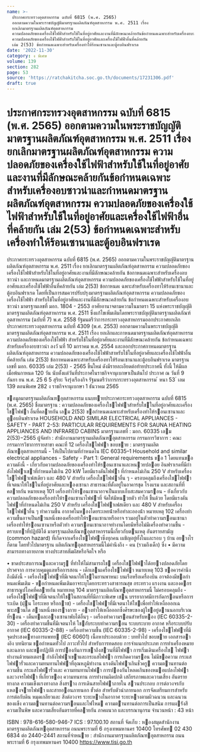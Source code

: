 ```yaml
---
name: >-
  ประกาศกระทรวงอุตสาหกรรม ฉบับที่ 6815 (พ.ศ. 2565)
  ออกตามความในพระราชบัญญัติมาตรฐานผลิตภัณฑ์อุตสาหกรรม พ.ศ. 2511 เรื่อง
  ยกเลิกมาตรฐานผลิตภัณฑ์อุตสาหกรรม
  ความปลอดภัยของเครื่องใช้ไฟฟ้าสำหรับใช้ในที่อยู่อาศัยและงานที่มีลักษณะคล้ายกันข้อกำหนดเฉพาะสำหรับเครื่องอบซาวน่าและกำหนดมาตรฐานผลิตภัณฑ์อุตสาหกรรม
  ความปลอดภัยของเครื่องใช้ไฟฟ้าสำหรับใช้ในที่อยู่อาศัยและเครื่องใช้ไฟฟ้าอื่นที่คล้ายกัน
  เล่ม 2(53) ข้อกำหนดเฉพาะสำหรับเครื่องทำให้ร้อนเซานาและตู้อบอินฟราเรด
date: '2022-11-30'
category: ง พิเศษ
volume: 139
section: 282
page: 53
source: 'https://ratchakitcha.soc.go.th/documents/17231306.pdf'
draft: true
---
```


# ประกาศกระทรวงอุตสาหกรรม ฉบับที่ 6815 (พ.ศ. 2565) ออกตามความในพระราชบัญญัติมาตรฐานผลิตภัณฑ์อุตสาหกรรม พ.ศ. 2511 เรื่อง ยกเลิกมาตรฐานผลิตภัณฑ์อุตสาหกรรม ความปลอดภัยของเครื่องใช้ไฟฟ้าสำหรับใช้ในที่อยู่อาศัยและงานที่มีลักษณะคล้ายกันข้อกำหนดเฉพาะสำหรับเครื่องอบซาวน่าและกำหนดมาตรฐานผลิตภัณฑ์อุตสาหกรรม ความปลอดภัยของเครื่องใช้ไฟฟ้าสำหรับใช้ในที่อยู่อาศัยและเครื่องใช้ไฟฟ้าอื่นที่คล้ายกัน เล่ม 2(53) ข้อกำหนดเฉพาะสำหรับเครื่องทำให้ร้อนเซานาและตู้อบอินฟราเรด

ประกาศกระทรวงอุตสาหกรรม ฉบับที่ 6815 (พ.ศ. 2565) ออกตามความในพระราชบัญญัติมาตรฐานผลิตภัณฑ์อุตสาหกรรม พ.ศ. 2511 เรื่อง ยกเลิกมาตรฐานผลิตภัณฑ์อุตสาหกรรม ความปลอดภัยของเครื่องใช้ไฟฟ้าสำหรับใช้ในที่อยู่อาศัยและงานที่มีลักษณะคล้ายกัน ข้อกาหนดเฉพาะสำหรับเครื่องอบซาวน่า และกาหนดมาตรฐานผลิตภัณฑ์อุตสาหกรรม ความปลอดภัยของเครื่องใช้ไฟฟ้าสำหรับใช้ในที่อยู่อาศัยและเครื่องใช้ไฟฟ้าอื่นที่คล้ายกัน เล่ม 2(53) ข้อกาหนดเ ฉพาะสำหรับเครื่องทาให้ร้อนเซานาและตู้อบอินฟราเรด โดยที่เป็นการสมควรปรับปรุงมาตรฐานผลิตภัณฑ์อุตสาหกรรม ความปลอดภัยของเครื่องใช้ไฟฟ้า สำหรับใช้ในที่อยู่อาศัยและงานที่มีลักษณะคล้ายกัน ข้อกำหนดเฉพาะสำหรับเครื่องอบซาวน่า มาตรฐานเลขที่ มอก. 1804 - 2553 อาศัยอานาจตามความในมาตรา 15 แห่งพระราชบัญญัติมาตรฐานผลิตภัณฑ์อุตสาหกรรม พ.ศ. 2511 ซึ่งแก้ไขเพิ่มเติมโดยพระราชบัญญัติมาตรฐานผลิตภัณฑ์อุตสาหกรรม (ฉบับที่ 7) พ.ศ. 2558 รัฐมนตรีว่าการกระทรวงอุตสาหกรรมออกประกาศยกเลิกประกาศกระทรวงอุตสาหกรรม ฉบับที่ 4309 (พ.ศ. 2553) ออกตามความในพระราชบัญญัติมาตรฐานผลิตภัณฑ์อุตสาหกรรม พ.ศ. 2511 เรื่อง ยกเลิกและกาหนดมาตรฐานผลิตภัณฑ์อุตสาหกรรม ความปลอดภัยของเครื่องใช้ไฟฟ้า สำหรับใช้ในที่อยู่อาศัยและงานที่มีลักษณะคล้ายกัน ข้อกำหนดเฉพาะสำหรับเครื่องอบซาวน่า ลงวั นที่ 10 มกราคม พ.ศ. 2554 และออกประกาศกาหนดมาตรฐานผลิตภัณฑ์อุตสาหกรรม ความปลอดภัยของเครื่องใช้ไฟฟ้าสาหรับใช้ในที่อยู่อาศัยและเครื่องใช้ไฟฟ้าอื่นที่คล้ายกัน เล่ม 2(53) ข้อกาหนดเฉพาะสาหรับเครื่องทาให้ร้อนเซานาและตู้อบอินฟราเรด มาตรฐานเลขที่ มอก. 60335 เล่ม 2(53) - 2565 ขึ้นใหม่ ดังมีรายละเอียดต่อท้ายประกาศนี้ ทั้งนี้ ให้มีผลเมื่อพ้นกาหนด 120 วัน นับตั้งแต่วันที่ประกาศในราชกิจจานุเบกษาเป็นต้นไป ประกาศ ณ วันที่ 9 กันยา ยน พ.ศ. 25 6 5 สุริยะ จึงรุ่งเรืองกิจ รัฐมนตรีว่าการกระทรวงอุตสาหกรรม ้ หนา 53 ่ เลม 139 ตอนพิเศษ 282 ง ราชกิจจานุเบกษา 1 ธันวาคม 2565

ขอมูลมาตรฐานผลิตภัณฑอุตสาหกรรม แนบทายประกาศกระทรวงอุตสาหกรรม ฉบับที่ 6815 (พ.ศ. 2565) ชื่อมาตรฐาน : ความปลอดภัยของเครื่องใชไฟฟาสําหรับใชในที่อยู่อาศัยและเครื่องใชไฟฟา อื่นที่คลายกัน เลม 2(53) ขอกําหนดเฉพาะสําหรับเครื่องทําให้รอนเซานาและ ตูอบอินฟราเรด HOUSEHOLD AND SIMILAR ELECTRICAL APPLIANCES - SAFETY - PART 2-53: PARTICULAR REQUIREMENTS FOR SAUNA HEATING APPLIANCES AND INFRARED CABINS มาตรฐานเลขที่ : มอก. 60335 เลม 2(53)−2565 ผู้จัดทํา : สํานักงานมาตรฐานผลิตภัณฑอุตสาหกรรม กรรมการวิชาการ : คณะกรรมการวิชาการรายสาขา คณะที่ 12 เครื่องใชไฟฟา ขอบขาย : มาตรฐานผลิตภัณฑอุตสาหกรรมนี้ - ให้เป็นไปตามที่กําหนดใน IEC 60335–1 Household and similar electrical appliances - Safety - Part 1: General requirements ขอ 1 โดยแทนขอความดังนี้ - เกี่ยวกับความปลอดภัยของเครื่องทําให้รอนเซานาและหนวยปลอย อินฟราเรดที่มีกําลังไฟฟาเขาที่กําหนดไม่เกิน 20 kW โดยมีแรงดันไฟฟา ที่กําหนดไม่เกิน 250 V สําหรับเครื่องใชไฟฟาเฟสเดียว และ 480 V สําหรับ เครื่องใชไฟฟาอื่น ๆ - ครอบคลุมถึงเครื่องใชไฟฟาที่เจตนาให้ใชในที่อยู่อาศัยและหองเซานา สาธารณะที่ตั้งอยู่ในอาคารชุด โรงแรม และสถานที่ที่คลายกัน หมายเหตุ 101 เครื่องทําให้รอนเซานาอาจเป็นแบบเก็บสะสมความรอน - ยังเกี่ยวกับความปลอดภัยของเครื่องทําให้รอนเซานาไฟฟาที่ จัดให้มีหนวยตัว ทําให้ ชื้นด้วย โดยมีแรงดันไฟฟาที่กําหนดไม่เกิน 250 V สําหรับ เครื่องใชไฟฟาเฟสเดียว และ 480 V สําหรับเครื่องใชไฟฟาอื่น ๆ ทําความชื้น อากาศในหองโดยระเหยน้ําหรือทําละอองน้ํา หมายเหตุ 102 เครื่องทําความชื้นอาจเป็นสวนหนึ่งของเครื่องทําให้รอนเซานาหรืออาจ รวมอยู่ในตัวทําความรอนเซานา เครื่องทําให้รอนเซานาหรือตัวทํา ความรอนเซานาอาจทํางานโดยมีหรือไม่มีเครื่องทําความชื้น - ตราบเทาที่ปฏิบัติได้ มาตรฐานผลิตภัณฑอุตสาหกรรมนี้เกี่ยวกับตนเหตุ อันตรายสามัญ (common hazard) ที่เกิดจากเครื่องใชไฟฟาซึ่งทุกคน เผชิญอยู่ทั้งในและรอบ ๆ บ้าน อยางไรก็ตาม โดยทั่วไปมาตรฐาน ผลิตภัณฑอุตสาหกรรมนี้ไม่คํานึงถึง - คน (รวมถึงเด็ก) ซึ่ง • มีความสามารถทางกายภาพ ทางประสาทสัมผัสหรือจิตใจ หรือ

• ขาดประสบการณและความรู ที่ทําให้ไม่สามารถใช เครื่องใชไฟฟาได้อยางปลอดภัยโดยปราศจาก การควบคุมดูแลหรือการสอน - เด็กเลนเครื่องใชไฟฟา หมายเหตุ 103 ขอควรคํานึงถึงมีดังนี้ - เครื่องใชไฟฟาที่มีเจตนาให้ใชในยานพาหนะ บนเรือหรือเครื่องบิน อาจต้องมีขอกําหนดเพิ่มเติม - ขอกําหนดเพิ่มเติมอาจระบุโดยกระทรวงสาธารณสุข กระทรวง แรงงาน และองคกรสาธารณูปโภคที่คลายกัน หมายเหตุ 104 มาตรฐานผลิตภัณฑอุตสาหกรรมนี้ ไม่ครอบคลุมถึง - เครื่องใชไฟฟาที่มีเจตนาให้ใชในสถานที่ที่มีภาวะพิเศษ เชน บรรยากาศมีการกัดกรอนหรือการระเบิด (ฝุน ไอระเหย หรือกาซ) - เครื่องใชไฟฟาที่มีเจตนาให้ใชเพื่อทําให้เหงื่อออกเฉพาะสวนใด สวนหนึ่งของรางกาย - อางทําให้เหงื่อออกซึ่งศีรษะของผู้ใชอยู่ดานนอกบริเวณที่รอน - เต็นทและอางเซานาพับได้อื่นๆ - เครื่องทําความรอนสําหรับหอง (IEC 60335-2-30) - เครื่องทําความชื้นที่มีเจตนาให้ ใชกับระบบทําความรอน ระบบระบาย อากาศ หรือระบบปรับอากาศ (IEC 60335-2-88) - เครื่องทําความชื้น (IEC 60335-2-98) - เครื่องใชไฟฟาที่มีจุดประสงคทางการแพทย (IEC 60601) เนื้อหาประกอบด้วย : บททั่วไป ขอบขาย เอกสารอางอิง บทนิยาม ขอกําหนดทั่วไป ภาวะทั่วไป สําหรับการทดสอบ การจําแนกประเภท การทําเครื่องหมายและฉลาก และขอปฏิบัติ การปองกันการเขาถึงสวนที่มีไฟฟา การเริ่มเดินเครื่องใช ไฟฟา ทํางานด้วยมอเตอร กําลังไฟฟาเขำและกระแสไฟฟา การเกิดความรอน ไม่มีขอความ กระแสไฟฟารั่วและความทนทานไฟฟาที่อุณหภูมิทํางาน แรงดันไฟฟาเกินชั่วครู ความตานทานต่อความชื้น กระแสไฟฟารั่วและ ความทนทานไฟฟา การปองกันโหลดเกินของหมอแปลงไฟฟาและวงจรไฟฟา ที่เกี่ยวของ ความทนทาน การทํางานผิดปกติ เสถียรภาพและความเสี่ยง อันตรายทางกล ความแข็งแรงทางกล สิ่งสราง การเดินสายไฟฟาภายใน สวนประกอบ การต่อวงจรกับแหลงจายไฟฟา และสายออนภายนอก ขั้วต่อ สําหรับตัวนําภายนอก การจัดเตรียมการสําหรับการต่อกับดิน หมุดเกลียวและ สิ่งต่อวงจร ระยะหางในอากาศ ระยะหางตามผิวฉนวน และฉนวนของแข็ง ความตานทานต่อความรอนและไฟไหม ความตำนทานต่อการเป็นสนิม การแผรังสี ความเป็นพิษ และความเสี่ยงอันตรายที่คลายกัน ภาคผนวก และบรรณานุกรม จํานวนหน้า : 43 หน้า

ISBN : 978-616-580-946-7 ICS : 97.100.10 สถานที่ จัดเก็บ : หองสมุดสํานักงานมาตรฐานผลิตภัณฑอุตสาหกรรม ถนนพระรามที่ 6 กรุงเทพมหานคร 10400 โทรศัพท 02 430 6834 ต่อ 2440-2441 สถานที่จําหนาย : สํานักงานมาตรฐานผลิตภัณฑอุตสาหกรรม ถนนพระรามที่ 6 กรุงเทพมหานคร 10400 https://www.tisi.go.th
